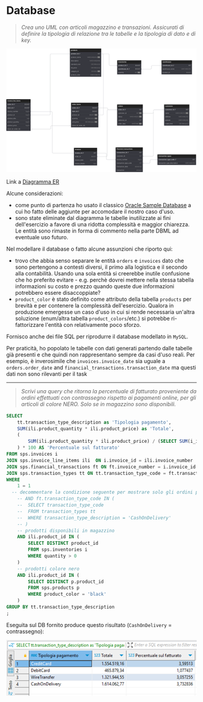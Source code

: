 # Database

> _Crea uno UML con articoli magazzino e transazioni. Assicurati di definire la tipologia di relazione tra le tabelle e la tipologia di dato e di key._

![Diagramma ER](docs/UML-diagram.svg)

Link a [Diagramma ER](https://dbdiagram.io/d/SPS-Assignment-661fa44f03593b6b61385d61)

Alcune considerazioni:

- come punto di partenza ho usato il classico [Oracle Sample Database](https://www.oracletutorial.com/getting-started/oracle-sample-database/) a cui ho fatto delle aggiunte per accomodare il nostro caso d'uso.
- sono state eliminate dal diagramma le tabelle inutilizzate ai fini dell'esercizio a favore di una ridotta complessità e maggior chiarezza. Le entità sono rimaste in forma di commento nella parte DBML ad eventuale uso futuro.

Nel modellare il database o fatto alcune assunzioni che riporto qui:

- trovo che abbia senso separare le entità `orders` e `invoices` dato che sono pertengono a contesti diversi, il primo alla logistica e il secondo alla contabilità. Usando una sola entità si creerebbe inutile confusione che ho preferito evitare - e.g. perchè dovrei mettere nella stessa tabella informazioni su costo e prezzo quando queste due informazioni potrebbero essere disaccoppiate?
- `product_color` è stato definito come attributo della tabella `products` per brevità e per contenere la complessità dell'esercizio. Qualora in produzione emergesse un caso d'uso in cui si rende necessaria un'altra soluzione (enum/altra tabella `product_colors`/etc.) si potrebbe ri-fattorizzare l'entità con relativamente poco sforzo.

Fornisco anche dei file SQL per riprodurre il database modellato in `MySQL`.

Per praticità, ho popolato le tabelle con dati generati partendo dalle tabelle già presenti e che quindi non rappresentano sempre da casi d'uso reali. Per esempio, è inverosimile che `invoices.invoice_date` sia uguale a `orders.order_date` and `financial_transactions.transaction_date` ma questi dati non sono rilevanti per il task

---

> _Scrivi una query che ritorna la percentuale di fatturato proveniente da ordini effettuati con contrassegno rispetto ai pagamenti online, per gli articoli di colore NERO. Solo se in magazzino sono disponibili._

```sql
SELECT
	tt.transaction_type_description as 'Tipologia pagamento',
	SUM(ili.product_quantity * ili.product_price) as 'Totale',
	(
		SUM(ili.product_quantity * ili.product_price) / (SELECT SUM(i_ili.product_quantity * i_ili.product_price) FROM sps.invoice_line_items i_ili)
	) * 100 AS 'Percentuale sul fatturato'
FROM sps.invoices i
JOIN sps.invoice_line_items ili  ON i.invoice_id = ili.invoice_number
JOIN sps.financial_transactions ft ON ft.invoice_number = i.invoice_id
JOIN sps.transaction_types tt ON tt.transaction_type_code = ft.transaction_type_code
WHERE
	1 = 1
  -- decommentare la condizione seguente per mostrare solo gli ordini pagati con contrassegno
	-- AND ft.transaction_type_code IN (
	-- 	SELECT transaction_type_code
	-- 	FROM transaction_types tt
	-- 	WHERE transaction_type_description = 'CashOnDelivery'
	-- )
	-- prodotti disponibili in magazzino
	AND ili.product_id IN (
		SELECT DISTINCT product_id
		FROM sps.inventories i
		WHERE quantity > 0
	)
	-- prodotti colore nero
	AND ili.product_id IN (
		SELECT DISTINCT p.product_id
		FROM sps.products p
		WHERE product_color = 'black'
	)
GROUP BY tt.transaction_type_description
;
```

Eseguita sul DB fornito produce questo risultato (`CashOnDelivery` = contrassegno):

![Screenshot console DBeaver dell'esecuzione della query](docs/query-results.png)
